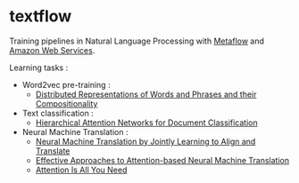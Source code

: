 # textflow
Training pipelines in Natural Language Processing with [Metaflow](https://metaflow.org/) and [Amazon Web Services](https://aws.amazon.com/fr/).

Learning tasks :
* Word2vec pre-training :
  * [Distributed Representations of Words and Phrases and their Compositionality](https://arxiv.org/pdf/1310.4546.pdf)
* Text classification : 
  * [Hierarchical Attention Networks for Document Classification](https://www.cs.cmu.edu/~./hovy/papers/16HLT-hierarchical-attention-networks.pdf)
* Neural Machine Translation :
  * [Neural Machine Translation by Jointly Learning to Align and Translate](https://arxiv.org/pdf/1409.0473.pdf)
  * [Effective Approaches to Attention-based Neural Machine Translation](https://arxiv.org/pdf/1508.04025.pdf)
  * [Attention Is All You Need](https://arxiv.org/pdf/1706.03762.pdf)

